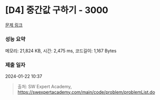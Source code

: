 # [D4] 중간값 구하기 - 3000 

[문제 링크](https://swexpertacademy.com/main/code/problem/problemDetail.do?contestProbId=AV-fO0s6ARoDFAXT) 

### 성능 요약

메모리: 21,824 KB, 시간: 2,475 ms, 코드길이: 1,167 Bytes

### 제출 일자

2024-01-22 10:37



> 출처: SW Expert Academy, https://swexpertacademy.com/main/code/problem/problemList.do
